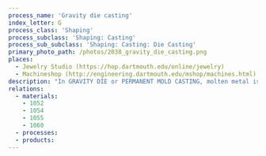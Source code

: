 ```yaml
---
process_name: 'Gravity die casting'
index_letter: G
process_class: 'Shaping'
process_subclass: 'Shaping: Casting'
process_sub_subclass: 'Shaping: Casting: Die Casting'
primary_photo_path: /photos/2038_gravity_die_casting.png
places: 
  - Jewelry Studio (https://hop.dartmouth.edu/online/jewelry)
  - Machineshop (http://engineering.dartmouth.edu/mshop/machines.html)
description: "In GRAVITY DIE or PERMANENT MOLD CASTING, molten metal is poured under gravity into a metal mold where it remains until it solidifies. The mold is then opened and the casting is removed. The mold is usually made of cast iron, but low carbon steels and die steels can also be used. The dies can be of relatively simple construction produced in two halves. Metal or sand cores can be used for making internal details. Shapes are relatively simple with simple coring and fairly uniform wall thickness. The process can be mechanized."
relations: 
  - materials: 
    - 1052
    - 1054
    - 1055
    - 1060
  - processes: 
  - products: 
---
```

